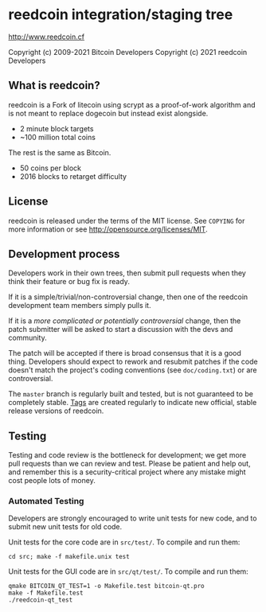 reedcoin integration/staging tree
================================

http://www.reedcoin.cf

Copyright (c) 2009-2021 Bitcoin Developers
Copyright (c) 2021 reedcoin Developers

What is reedcoin?
----------------

reedcoin is a Fork of litecoin using scrypt as a proof-of-work algorithm and is not meant to replace dogecoin but instead exist alongside.
 - 2 minute block targets
 - ~100 million total coins

The rest is the same as Bitcoin.
 - 50 coins per block
 - 2016 blocks to retarget difficulty


License
-------

reedcoin is released under the terms of the MIT license. See `COPYING` for more
information or see http://opensource.org/licenses/MIT.

Development process
-------------------

Developers work in their own trees, then submit pull requests when they think
their feature or bug fix is ready.

If it is a simple/trivial/non-controversial change, then one of the reedcoin
development team members simply pulls it.

If it is a *more complicated or potentially controversial* change, then the patch
submitter will be asked to start a discussion with the devs and community.

The patch will be accepted if there is broad consensus that it is a good thing.
Developers should expect to rework and resubmit patches if the code doesn't
match the project's coding conventions (see `doc/coding.txt`) or are
controversial.

The `master` branch is regularly built and tested, but is not guaranteed to be
completely stable. [Tags](https://github.com/reedcoin-project/reedcoin/tags) are created
regularly to indicate new official, stable release versions of reedcoin.

Testing
-------

Testing and code review is the bottleneck for development; we get more pull
requests than we can review and test. Please be patient and help out, and
remember this is a security-critical project where any mistake might cost people
lots of money.

### Automated Testing

Developers are strongly encouraged to write unit tests for new code, and to
submit new unit tests for old code.

Unit tests for the core code are in `src/test/`. To compile and run them:

    cd src; make -f makefile.unix test

Unit tests for the GUI code are in `src/qt/test/`. To compile and run them:

    qmake BITCOIN_QT_TEST=1 -o Makefile.test bitcoin-qt.pro
    make -f Makefile.test
    ./reedcoin-qt_test

